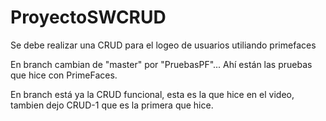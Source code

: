# ProyectoSWCRUD
Se debe realizar una CRUD para el logeo de usuarios utiliando primefaces

En branch cambian de "master" por "PruebasPF"... Ahí están las pruebas que hice con PrimeFaces.

En branch está ya la CRUD funcional, esta es la que hice en el video, tambien dejo CRUD-1 que es la primera que hice.
